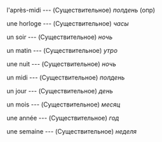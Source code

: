l'après-midi --- (Существительное)
*полдень* (опр)



une horloge --- (Существительное)
*часы*



un soir --- (Существительное)
*ночь*



un matin --- (Существительное)
*утро*



une nuit --- (Существительное)
*ночь*



un midi --- (Существительное)
*полдень*



un jour --- (Существительное)
*день*



un mois --- (Существительное)
*месяц*



une année --- (Существительное)
*год*



une semaine --- (Существительное)
*неделя*